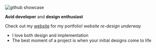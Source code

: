 ![github showcase](https://i.imgur.com/dx9ERZg.png)

**Avid developer** and **design enthusiast**

Check out my [website](https://adamelaoud.com) for my portfolio!
*website re-design underway*

- I love both design and implementation
- The best moment of a project is when your initial designs come to life
